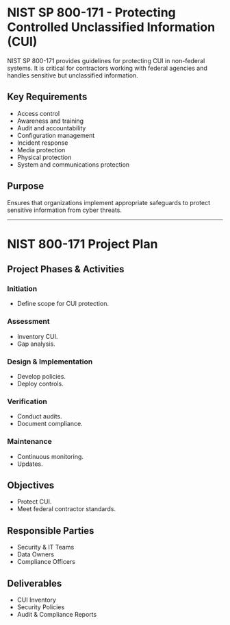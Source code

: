 # NIST SP 800-171 - Protecting Controlled Unclassified Information (CUI)

NIST SP 800-171 provides guidelines for protecting CUI in non-federal systems. It is critical for contractors working with federal agencies and handles sensitive but unclassified information.

## Key Requirements
- Access control
- Awareness and training
- Audit and accountability
- Configuration management
- Incident response
- Media protection
- Physical protection
- System and communications protection

## Purpose
Ensures that organizations implement appropriate safeguards to protect sensitive information from cyber threats.

---

# NIST 800-171 Project Plan

## Project Phases & Activities

### Initiation
- Define scope for CUI protection.

### Assessment
- Inventory CUI.
- Gap analysis.

### Design & Implementation
- Develop policies.
- Deploy controls.

### Verification
- Conduct audits.
- Document compliance.

### Maintenance
- Continuous monitoring.
- Updates.

## Objectives
- Protect CUI.
- Meet federal contractor standards.

## Responsible Parties
- Security & IT Teams
- Data Owners
- Compliance Officers

## Deliverables
- CUI Inventory
- Security Policies
- Audit & Compliance Reports
